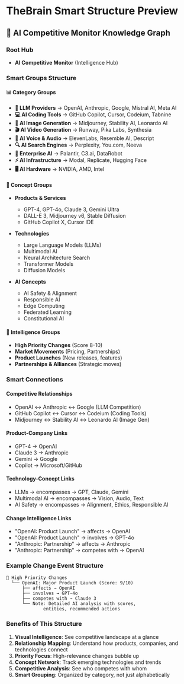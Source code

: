 # TheBrain Smart Structure Preview

## 🧠 AI Competitive Monitor Knowledge Graph

### Root Hub
- **AI Competitive Monitor** (Intelligence Hub)

### Smart Groups Structure

#### 📊 Category Groups
- **🤖 LLM Providers** → OpenAI, Anthropic, Google, Mistral AI, Meta AI
- **💻 AI Coding Tools** → GitHub Copilot, Cursor, Codeium, Tabnine
- **🎨 AI Image Generation** → Midjourney, Stability AI, Leonardo AI
- **🎬 AI Video Generation** → Runway, Pika Labs, Synthesia
- **🎤 AI Voice & Audio** → ElevenLabs, Resemble AI, Descript
- **🔍 AI Search Engines** → Perplexity, You.com, Neeva
- **🏢 Enterprise AI** → Palantir, C3.ai, DataRobot
- **⚡ AI Infrastructure** → Modal, Replicate, Hugging Face
- **🖥️ AI Hardware** → NVIDIA, AMD, Intel

#### 🧩 Concept Groups
- **Products & Services**
  - GPT-4, GPT-4o, Claude 3, Gemini Ultra
  - DALL-E 3, Midjourney v6, Stable Diffusion
  - GitHub Copilot X, Cursor IDE
  
- **Technologies**
  - Large Language Models (LLMs)
  - Multimodal AI
  - Neural Architecture Search
  - Transformer Models
  - Diffusion Models
  
- **AI Concepts**
  - AI Safety & Alignment
  - Responsible AI
  - Edge Computing
  - Federated Learning
  - Constitutional AI

#### 🚨 Intelligence Groups
- **High Priority Changes** (Score 8-10)
- **Market Movements** (Pricing, Partnerships)
- **Product Launches** (New releases, features)
- **Partnerships & Alliances** (Strategic moves)

### Smart Connections

#### Competitive Relationships
- OpenAI ↔ Anthropic ↔ Google (LLM Competition)
- GitHub Copilot ↔ Cursor ↔ Codeium (Coding Tools)
- Midjourney ↔ Stability AI ↔ Leonardo AI (Image Gen)

#### Product-Company Links
- GPT-4 → OpenAI
- Claude 3 → Anthropic
- Gemini → Google
- Copilot → Microsoft/GitHub

#### Technology-Concept Links
- LLMs → encompasses → GPT, Claude, Gemini
- Multimodal AI → encompasses → Vision, Audio, Text
- AI Safety → encompasses → Alignment, Ethics, Responsible AI

#### Change Intelligence Links
- "OpenAI: Product Launch" → affects → OpenAI
- "OpenAI: Product Launch" → involves → GPT-4o
- "Anthropic: Partnership" → affects → Anthropic
- "Anthropic: Partnership" → competes with → OpenAI

### Example Change Event Structure
```
🚨 High Priority Changes
  └── OpenAI: Major Product Launch (Score: 9/10)
      ├── affects → OpenAI
      ├── involves → GPT-4o
      ├── competes with → Claude 3
      └── Note: Detailed AI analysis with scores,
              entities, recommended actions
```

### Benefits of This Structure
1. **Visual Intelligence**: See competitive landscape at a glance
2. **Relationship Mapping**: Understand how products, companies, and technologies connect
3. **Priority Focus**: High-relevance changes bubble up
4. **Concept Network**: Track emerging technologies and trends
5. **Competitive Analysis**: See who competes with whom
6. **Smart Grouping**: Organized by category, not just alphabetically
